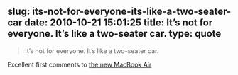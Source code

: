 slug: its-not-for-everyone-its-like-a-two-seater-car
date: 2010-10-21 15:01:25
title: It’s not for everyone. It’s like a two-seater car.
type: quote
---

> It’s not for everyone. It’s like a two-seater car.

Excellent first comments to [the new MacBook Air](http://www.marco.org/1361316116)
